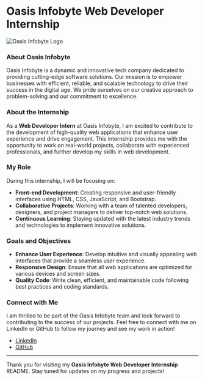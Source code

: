 # Oasis Infobyte Web Developer Internship

![Oasis Infobyte Logo](https://media.licdn.com/dms/image/C4E1BAQGNv4Xh82Q7lg/company-background_10000/0/1642593899743/oasis_infobyte_cover?e=2147483647&v=beta&t=cytEHER8oIglTWbMOPvwZiTuJyPrLCf4OFrSidOyDmo) <!-- Replace this URL with the actual Codsoft logo URL -->

### About Oasis Infobyte
Oasis Infobyte is a dynamic and innovative tech company dedicated to providing cutting-edge software solutions. Our mission is to empower businesses with efficient, reliable, and scalable technology to drive their success in the digital age. We pride ourselves on our creative approach to problem-solving and our commitment to excellence.

### About the Internship
As a **Web Developer Intern** at Oasis Infobyte, I am excited to contribute to the development of high-quality web applications that enhance user experience and drive engagement. This internship provides me with the opportunity to work on real-world projects, collaborate with experienced professionals, and further develop my skills in web development.

### My Role
During this internship, I will be focusing on:
- **Front-end Development**: Creating responsive and user-friendly interfaces using HTML, CSS, JavaScript, and Bootstrap.
- **Collaborative Projects**: Working with a team of talented developers, designers, and project managers to deliver top-notch web solutions.
- **Continuous Learning**: Staying updated with the latest industry trends and technologies to implement innovative solutions.

### Goals and Objectives
- **Enhance User Experience**: Develop intuitive and visually appealing web interfaces that provide a seamless user experience.
- **Responsive Design**: Ensure that all web applications are optimized for various devices and screen sizes.
- **Quality Code**: Write clean, efficient, and maintainable code following best practices and coding standards.

### Connect with Me
I am thrilled to be part of the Oasis Infobyte team and look forward to contributing to the success of our projects. Feel free to connect with me on LinkedIn or GitHub to follow my journey and see my work in action!

- [LinkedIn](https://www.linkedin.com/in/hr-jaya-surya-singh-42693927b/) <!-- Replace with your LinkedIn profile URL -->
- [GitHub](https://www.github.com/hrjayasuryasingh9/) <!-- Replace with your GitHub profile URL -->

---

Thank you for visiting my **Oasis Infobyte Web Developer Internship** README. Stay tuned for updates on my progress and projects!
